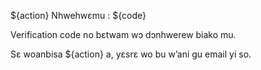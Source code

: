 ${action} Nhwehwɛmu : ${code}

Verification code no bɛtwam wɔ dɔnhwerew biako mu.

Sɛ woanbisa ${action} a, yɛsrɛ wo bu w’ani gu email yi so.